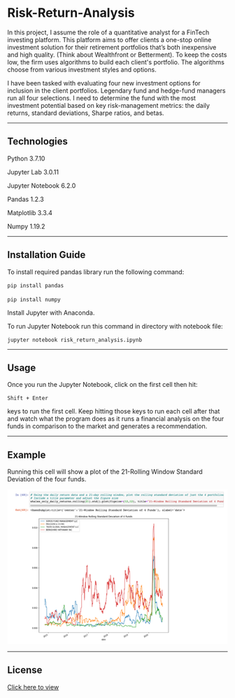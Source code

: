 # Risk-Return-Analysis

In this project, I assume the role of a quantitative analyst for a FinTech investing platform. This platform aims to offer clients a one-stop online investment solution for their retirement portfolios that’s both inexpensive and high quality. (Think about Wealthfront or Betterment). To keep the costs low, the firm uses algorithms to build each client's portfolio. The algorithms choose from various investment styles and options.

I have been tasked with evaluating four new investment options for inclusion in the client portfolios. Legendary fund and hedge-fund managers run all four selections. I need to determine the fund with the most investment potential based on key risk-management metrics: the daily returns, standard deviations, Sharpe ratios, and betas.

---


## Technologies


Python 3.7.10

Jupyter Lab 3.0.11

Jupyter Notebook 6.2.0

Pandas 1.2.3

Matplotlib 3.3.4

Numpy 1.19.2

---


## Installation Guide

To install required pandas library run the following command:

    pip install pandas

    pip install numpy

Install Jupyter with Anaconda. 

To run Jupyter Notebook run this command in directory with notebook file:

    jupyter notebook risk_return_analysis.ipynb

---


## Usage

Once you run the Jupyter Notebook, click on the first cell then hit:

    Shift + Enter

keys to run the first cell. Keep hitting those keys to run each cell after that and watch what the program does as it runs a financial analysis on the four funds in comparison to the market and generates a recommendation. 

---

## Example

Running this cell will show a plot of the 21-Rolling Window Standard Deviation of the four funds. 

![Example](https://github.com/talibkateeb/Risk-Return-Analysis/blob/main/example.png)

---
## License

[Click here to view](https://github.com/talibkateeb/Risk-Return-Analysis/blob/main/LICENSE)
